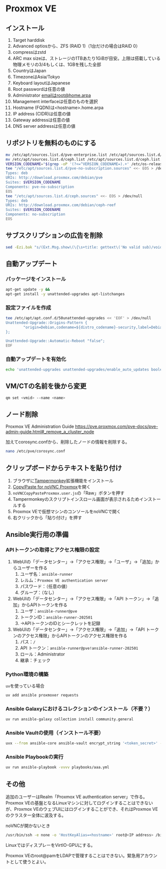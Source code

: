 # Proxmox VE
## インストール
1. Target harddisk
1. Advanced optiosから、ZFS (RAID 1)（1台だけの場合はRAID 0）
1. compressはzstd
1. ARC max sizeは、ストレージの1TBあたり1GiBが目安。上限は搭載している物理メモリの3/4もしくは、1GBを残した全部
1. CountryはJapan
1. TimezoneはAsia/Tokyo
1. Keyboard layoutはJapanese
1. Root passwordは任意の値
1. Administrator emailはroot@home.arpa
1. Management interfaceは任意のものを選択
1. Hostname (FQDN)は\<hostname\>.home.arpa
1. IP address (CIDR)は任意の値
1. Gateway addressは任意の値
1. DNS server addressは任意の値

## リポジトリを無料のものにする
```bash
mv /etc/apt/sources.list.d/pve-enterprise.list /etc/apt/sources.list.d/pve-enterprise.list.bak &&
mv /etc/apt/sources.list.d/ceph.list /etc/apt/sources.list.d/ceph.list.bak &&
VERSION_CODENAME="$(grep -oP '(?<=^VERSION_CODENAME=).+' /etc/os-release | tr -d '\"')" &&
tee "/etc/apt/sources.list.d/pve-no-subscription.sources" <<- EOS > /dev/null &&
Types: deb
URIs: http://download.proxmox.com/debian/pve
Suites: $VERSION_CODENAME
Components: pve-no-subscription
EOS
tee "/etc/apt/sources.list.d/ceph.sources" <<- EOS > /dev/null
Types: deb
URIs: http://download.proxmox.com/debian/ceph-reef
Suites: $VERSION_CODENAME
Components: no-subscription
EOS
```

## サブスクリプションの広告を削除
```bash
sed -Ezi.bak "s/(Ext.Msg.show\(\{\s+title: gettext\('No valid sub)/void\(\{ \/\/\1/g" /usr/share/javascript/proxmox-widget-toolkit/proxmoxlib.js && systemctl restart pveproxy.service
```

## 自動アップデート
### パッケージをインストール
```bash
apt-get update -y &&
apt-get install -y unattended-upgrades apt-listchanges
```

### 設定ファイルを作成
```bash
tee /etc/apt/apt.conf.d/50unattended-upgrades << 'EOF' > /dev/null
Unattended-Upgrade::Origins-Pattern {
        "origin=Debian,codename=${distro_codename}-security,label=Debian-Security";
};

Unattended-Upgrade::Automatic-Reboot "false";
EOF
```

### 自動アップデートを有効化
```bash
echo 'unattended-upgrades unattended-upgrades/enable_auto_updates boolean true' | debconf-set-selections
```

## VM/CTの名前を後から変更
```bash
qm set <vmid> --name <name>
```

## ノード削除
Proxmox VE Administration Guide
https://pve.proxmox.com/pve-docs/pve-admin-guide.html#_remove_a_cluster_node

加えてcorosync.confから、削除したノードの情報を削除する。
```bash
nano /etc/pve/corosync.conf
```

## クリップボードからテキストを貼り付け
1. ブラウザに[Tampermonkey](https://www.tampermonkey.net/)拡張機能をインストール
1. [Copy/Paste for noVNC Proxmox](https://gist.github.com/amunchet/4cfaf0274f3d238946f9f8f94fa9ee02)を開く
1. `noVNCCopyPasteProxmox.user.js`の「Raw」ボタンを押す
1. Tampermonkeyのスクリプトインスロール画面が表示されるためインストールする
1. Proxmox VEで仮想マシンのコンソールをnoVNCで開く
1. 右クリックから「貼り付け」を押す

## Ansible実行用の準備
### APIトークンの取得とアクセス権限の設定
1. WebUIの「データセンター」→「アクセス権限」→「ユーザ」→「追加」からユーザーを作る
    1. ユーザ名：`ansible-runner`
    1. レルム：`Proxmox VE authentication server`
    1. パスワード：（任意の値）
    1. グループ：（なし）
1. WebUIの「データセンター」→「アクセス権限」→「API トークン」→「追加」からAPIトークンを作る
    1. ユーザ：`ansible-runner@pve`
    1. トークンID：`ansible-runner-202501`
    1. →APIトークンのIDとシークレットを記録
1. WebUIの「データセンター」→「アクセス権限」→「追加」→「API トークンのアクセス権限」からAPIトークンのアクセス権限を作る
    1. パス：`/`
    1. API トークン：`ansible-runner@pve!ansible-runner-202501`
    1. ロール：Administrator
    1. 継承：チェック

### Python環境の構築
`uv`を使っている場合
```bash
uv add ansible proxmoxer requests
```

### Ansible Galaxyにおけるコレクションのインストール（不要？）
```bash
uv run ansible-galaxy collection install community.general
```

### Ansible Vaultの使用（インストール不要）
```bash
uvx --from ansible-core ansible-vault encrypt_string '<token_secret>' --name 'pve_token_secret'
```

### Ansible Playbookの実行
```bash
uv run ansible-playbook -vvvv playbooks/aaa.yml
```

## その他
追加のユーザーはRealm「Proxmox VE authentication server」で作る。Proxmox VEの基盤となるLinuxマシンに対してログインすることはできないが、Proxmox VEのウェブUIにはログインすることができ、それはProxmox VEのクラスター全体に波及する。

noVNCが開かないとき
```bash
/usr/bin/ssh -e none -o 'HostKeyAlias=<hostname>' root@<IP address> /bin/true
```

LinuxではディスプレーをVirtIO-GPUにする。

Proxmox VEのroot@pamをLDAPで管理することはできない。緊急用アカウントとして使うとよい。
